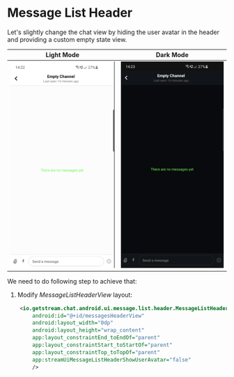 # Message List Header

Let's slightly change the chat view by hiding the user avatar in the header and providing a custom empty state view.

| Light Mode | Dark Mode |
| --- | --- |
|![chat view changing components light](../../assets/chat_view_changing_components_light.png)|![chat view changing components dark](../../assets/chat_view_changing_components_dark.png)|

We need to do following step to achieve that:
1. Modify _MessageListHeaderView_ layout:
```xml
    <io.getstream.chat.android.ui.message.list.header.MessageListHeaderView
        android:id="@+id/messagesHeaderView"
        android:layout_width="0dp"
        android:layout_height="wrap_content"
        app:layout_constraintEnd_toEndOf="parent"
        app:layout_constraintStart_toStartOf="parent"
        app:layout_constraintTop_toTopOf="parent"
        app:streamUiMessageListHeaderShowUserAvatar="false"
        />
```
